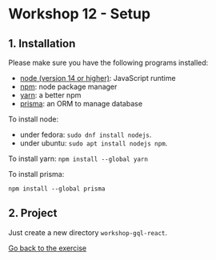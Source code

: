 # Workshop 12 - Setup

## 1. Installation

Please make sure you have the following programs installed:
- [node (version 14 or higher)](https://github.com/nodejs/node): JavaScript runtime
- [npm](https://www.npmjs.com/): node package manager
- [yarn](https://yarnpkg.com/): a better npm
- [prisma](https://www.prisma.io/): an ORM to manage database

To install node:
- under fedora: `sudo dnf install nodejs`.
- under ubuntu: `sudo apt install nodejs npm`.

To install yarn:
`npm install --global yarn`

To install prisma:
```shell
npm install --global prisma
```

## 2. Project

Just create a new directory `workshop-gql-react`.

[Go back to the exercise](README.md)
